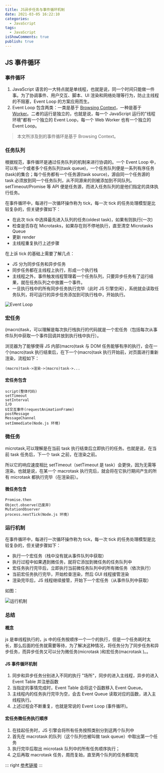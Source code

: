 ```yaml
---
title: JS异步任务与事件循环机制
date: 2021-03-05 16:22:10
categories:
  - JavaScript
tags:
  - JavaScript
isShowComments: true
publish: true
---
```


## JS 事件循环

### 事件循环

1. JavaScript 语言的一大特点就是单线程，也就是说，同一个时间只能做一件事。为了协调事件、用户交互、脚本、UI 渲染和网络处理等行为，防止主线程的不阻塞，Event Loop 的方案应用而生。
2. Event Loop 包含两类：一类是基于 [Browsing Context][1]，一种是基于 [Worker][2]。二者的运行是独立的，也就是说，每一个 JavaScript 运行的"线程环境"都有一个独立的 Event Loop，每一个 Web Worker 也有一个独立的 Event Loop。

> 本文所涉及到的事件循环是基于 Browsing Context。

### 任务队列

根据规范，事件循环是通过任务队列的机制来进行协调的。一个 Event Loop 中，可以有一个或者多个任务队列(task queue)，一个任务队列便是一系列有序任务(task)的集合；每个任务都有一个任务源(task source)，源自同一个任务源的 task 必须放到同一个任务队列，从不同源来的则被添加到不同队列。setTimeout/Promise 等 API 便是任务源，而进入任务队列的是他们指定的具体执行任务。

在事件循环中，每进行一次循环操作称为 tick，每一次 tick 的任务处理模型是比较复杂的，但关键步骤如下：

- 在此次 tick 中选择最先进入队列的任务(oldest task)，如果有则执行(一次)
- 检查是否存在 Microtasks，如果存在则不停地执行，直至清空 Microtasks Queue
- 更新 render
- 主线程重复执行上述步骤

在上诉 tick 的基础上需要了解几点：

- JS 分为同步任务和异步任务
- 同步任务都在主线程上执行，形成一个执行栈
- 主线程之外，事件触发线程管理着一个任务队列，只要异步任务有了运行结果，就在任务队列之中放置一个事件。
- 一旦执行栈中的所有同步任务执行完毕（此时 JS 引擎空闲），系统就会读取任务队列，将可运行的异步任务添加到可执行栈中，开始执行。

![Event Loop](https://blog.candane.top/peigo/2021-03-05-16-35-53.png)

### 宏任务

(macro)task，可以理解是每次执行栈执行的代码就是一个宏任务（包括每次从事件队列中获取一个事件回调并放到执行栈中执行）。

浏览器为了能够使得 JS 内部(macro)task 与 DOM 任务能够有序的执行，会在一个(macro)task 执行结束后，在下一个(macro)task 执行开始前，对页面进行重新渲染，流程如下：

```text
(macro)task->渲染->(macro)task->...
```

#### 宏任务包含

```text
script(整体代码)
setTimeout
setInterval
I/O
UI交互事件(requestAnimationFrame)
postMessage
MessageChannel
setImmediate(Node.js 环境)
```

### 微任务

microtask,可以理解是在当前 task 执行结束后立即执行的任务。也就是说，在当前 task 任务后，下一个 task 之前，在渲染之前。

所以它的响应速度相比 setTimeout（setTimeout 是 task）会更快，因为无需等渲染。也就是说，在某一个 macrotask 执行完后，就会将在它执行期间产生的所有 microtask 都执行完毕（在渲染前）。

#### 微任务包含

```text
Promise.then
Object.observe(已废弃)
MutationObserver
process.nextTick(Node.js 环境)
```

### 运行机制

在事件循环中，每进行一次循环操作称为 tick，每一次 tick 的任务处理模型是比较复杂的，但关键步骤如下：

- 执行一个宏任务（栈中没有就从事件队列中获取）
- 执行过程中如果遇到微任务，就将它添加到微任务的任务队列中
- 宏任务执行完毕后，立即执行当前微任务队列中的所有微任务（依次执行）
- 当前宏任务执行完毕，开始检查渲染，然后 GUI 线程接管渲染
- 渲染完毕后，JS 线程继续接管，开始下一个宏任务（从事件队列中获取）

如图：

![运行机制](https://blog.candane.top/peigo/2021-03-05-16-36-43.jpg)

### 总结

#### 概念

js 是单线程执行的，js 中的任务按顺序一个一个的执行，但是一个任务耗时太长，那么后面的任务就需要等待，为了解决这种情况，将任务分为了同步任务和异步任务，而异步任务又可以分为微任务(microtask )和宏任务(macrotask )。。

#### JS 事件循环机制

1. 同步和异步任务分别进入不同的执行 "场所"，同步的进入主线程，异步的进入 Event Table 并注册函数
2. 当指定的事情完成时，Event Table 会将这个函数移入 Event Queue。
3. 主线程内的任务执行完毕为空，会去 Event Queue 读取对应的函数，进入主线程执行。
4. 上述过程会不断重复，也就是常说的 Event Loop (事件循环)。

#### 宏任务微任务执行顺序

1. 在挂起任务时，JS 引擎会将所有任务按照类别分到这两个队列中
2. 首先在 macrotask 的队列（这个队列也被叫做 task queue）中取出第一个任务
3. 执行完毕后取出 microtask 队列中的所有任务顺序执行；
4. 之后再取 macrotask 任务，周而复始，直至两个队列的任务都取完

[1]: https://html.spec.whatwg.org/multipage/browsers.html#browsing-context
[2]: https://www.w3.org/TR/workers/#worker

::: right
[参考链接](https://github.com/TigerHee/shareJS)
:::
